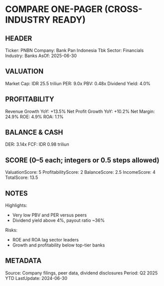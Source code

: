 # COMPARE ONE-PAGER (CROSS-INDUSTRY READY)

## HEADER
Ticker: PNBN
Company: Bank Pan Indonesia Tbk
Sector: Financials
Industry: Banks
AsOf: 2025-06-30

## VALUATION
Market Cap: IDR 25.5 triliun
PER: 9.0x
PBV: 0.48x
Dividend Yield: 4.0%

## PROFITABILITY
Revenue Growth YoY: +13.5%
Net Profit Growth YoY: +10.2%
Net Margin: 24.9%
ROE: 4.9%
ROA: 1.1%

## BALANCE & CASH
DER: 3.14x
FCF: IDR 0.98 triliun

## SCORE (0–5 each; integers or 0.5 steps allowed)
ValuationScore: 5
ProfitabilityScore: 2
BalanceScore: 2.5
IncomeScore: 4
TotalScore: 13.5

## NOTES
Highlights:
- Very low PBV and PER versus peers
- Dividend yield above 4%, payout ratio ~36%

Risks:
- ROE and ROA lag sector leaders
- Growth and profitability below top-tier banks

## METADATA
Source: Company filings, peer data, dividend disclosures
Period: Q2 2025 YTD
LastUpdate: 2024-06-30